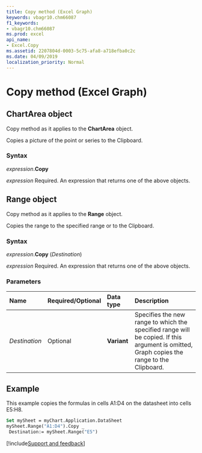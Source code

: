 ```yaml
---
title: Copy method (Excel Graph)
keywords: vbagr10.chm66087
f1_keywords:
- vbagr10.chm66087
ms.prod: excel
api_name:
- Excel.Copy
ms.assetid: 2207804d-0003-5c75-afa8-a718efba0c2c
ms.date: 04/09/2019
localization_priority: Normal
---
```



# Copy method (Excel Graph)

## ChartArea object

Copy method as it applies to the **ChartArea** object.

Copies a picture of the point or series to the Clipboard.

### Syntax

_expression_.**Copy**

_expression_ Required. An expression that returns one of the above objects.

## Range object

Copy method as it applies to the **Range** object.

Copies the range to the specified range or to the Clipboard.

### Syntax

_expression_.**Copy** (_Destination_)

_expression_ Required. An expression that returns one of the above objects.

### Parameters

|Name|Required/Optional|Data type|Description|
|:-----|:-----|:-----|:-----|
|_Destination_| Optional |**Variant**|Specifies the new range to which the specified range will be copied. If this argument is omitted, Graph copies the range to the Clipboard.|

## Example

This example copies the formulas in cells A1:D4 on the datasheet into cells E5:H8.

```vb
Set mySheet = myChart.Application.DataSheet 
mySheet.Range("A1:D4").Copy _ 
 Destination:= mySheet.Range("E5")
```

[!include[Support and feedback](~/includes/feedback-boilerplate.md)]